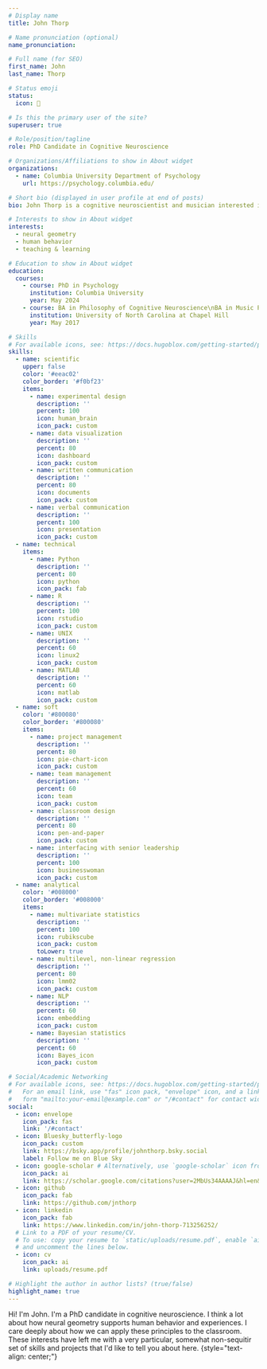 ```yaml
---
# Display name
title: John Thorp

# Name pronunciation (optional)
name_pronunciation: 

# Full name (for SEO)
first_name: John
last_name: Thorp

# Status emoji
status:
  icon: 🥑

# Is this the primary user of the site?
superuser: true

# Role/position/tagline
role: PhD Candidate in Cognitive Neuroscience

# Organizations/Affiliations to show in About widget
organizations:
  - name: Columbia University Department of Psychology
    url: https://psychology.columbia.edu/

# Short bio (displayed in user profile at end of posts)
bio: John Thorp is a cognitive neuroscientist and musician interested in how information is encoded and consolidated across distributed systems.

# Interests to show in About widget
interests:
  - neural geometry
  - human behavior
  - teaching & learning

# Education to show in About widget
education:
  courses:
    - course: PhD in Psychology
      institution: Columbia University
      year: May 2024
    - course: BA in Philosophy of Cognitive Neuroscience\nBA in Music Performance\nMinor in Chemistry
      institution: University of North Carolina at Chapel Hill
      year: May 2017

# Skills
# For available icons, see: https://docs.hugoblox.com/getting-started/page-builder/#icons
skills:
  - name: scientific
    upper: false
    color: '#eeac02'
    color_border: '#f0bf23'
    items:
      - name: experimental design
        description: ''
        percent: 100
        icon: human_brain
        icon_pack: custom
      - name: data visualization 
        description: ''
        percent: 80
        icon: dashboard
        icon_pack: custom
      - name: written communication
        description: ''
        percent: 80
        icon: documents
        icon_pack: custom
      - name: verbal communication
        description: ''
        percent: 100
        icon: presentation
        icon_pack: custom
  - name: technical
    items:
      - name: Python
        description: ''
        percent: 80
        icon: python
        icon_pack: fab
      - name: R
        description: ''
        percent: 100
        icon: rstudio
        icon_pack: custom
      - name: UNIX
        description: ''
        percent: 60
        icon: linux2
        icon_pack: custom
      - name: MATLAB
        description: ''
        percent: 60
        icon: matlab
        icon_pack: custom
  - name: soft
    color: '#800080'
    color_border: '#800080'
    items:
      - name: project management
        description: ''
        percent: 80
        icon: pie-chart-icon
        icon_pack: custom
      - name: team management
        description: ''
        percent: 60
        icon: team
        icon_pack: custom
      - name: classroom design
        description: ''
        percent: 80
        icon: pen-and-paper
        icon_pack: custom
      - name: interfacing with senior leadership
        description: ''
        percent: 100
        icon: businesswoman
        icon_pack: custom
  - name: analytical
    color: '#008000'
    color_border: '#008000'
    items:
      - name: multivariate statistics
        description: ''
        percent: 100
        icon: rubikscube
        icon_pack: custom
        toLower: true
      - name: multilevel, non-linear regression
        description: ''
        percent: 80
        icon: lmm02
        icon_pack: custom
      - name: NLP
        description: ''
        percent: 60
        icon: embedding
        icon_pack: custom
      - name: Bayesian statistics
        description: ''
        percent: 60
        icon: Bayes_icon
        icon_pack: custom

# Social/Academic Networking
# For available icons, see: https://docs.hugoblox.com/getting-started/page-builder/#icons
#   For an email link, use "fas" icon pack, "envelope" icon, and a link in the
#   form "mailto:your-email@example.com" or "/#contact" for contact widget.
social:
  - icon: envelope
    icon_pack: fas
    link: '/#contact'
  - icon: Bluesky_butterfly-logo
    icon_pack: custom
    link: https://bsky.app/profile/johnthorp.bsky.social
    label: Follow me on Blue Sky
  - icon: google-scholar # Alternatively, use `google-scholar` icon from `ai` icon pack
    icon_pack: ai
    link: https://scholar.google.com/citations?user=2MbUs34AAAAJ&hl=en&oi=ao
  - icon: github
    icon_pack: fab
    link: https://github.com/jnthorp
  - icon: linkedin
    icon_pack: fab
    link: https://www.linkedin.com/in/john-thorp-713256252/
  # Link to a PDF of your resume/CV.
  # To use: copy your resume to `static/uploads/resume.pdf`, enable `ai` icons in `params.yaml`,
  # and uncomment the lines below.
  - icon: cv
    icon_pack: ai
    link: uploads/resume.pdf

# Highlight the author in author lists? (true/false)
highlight_name: true
---
```


Hi! I'm John. I'm a PhD candidate in cognitive neuroscience. I think a lot about how neural geometry supports human behavior and experiences. I care deeply about how we can apply these principles to the classroom. These interests have left me with a very particular, somewhat non-sequitir set of skills and projects that I'd like to tell you about here.
{style="text-align: center;"}
